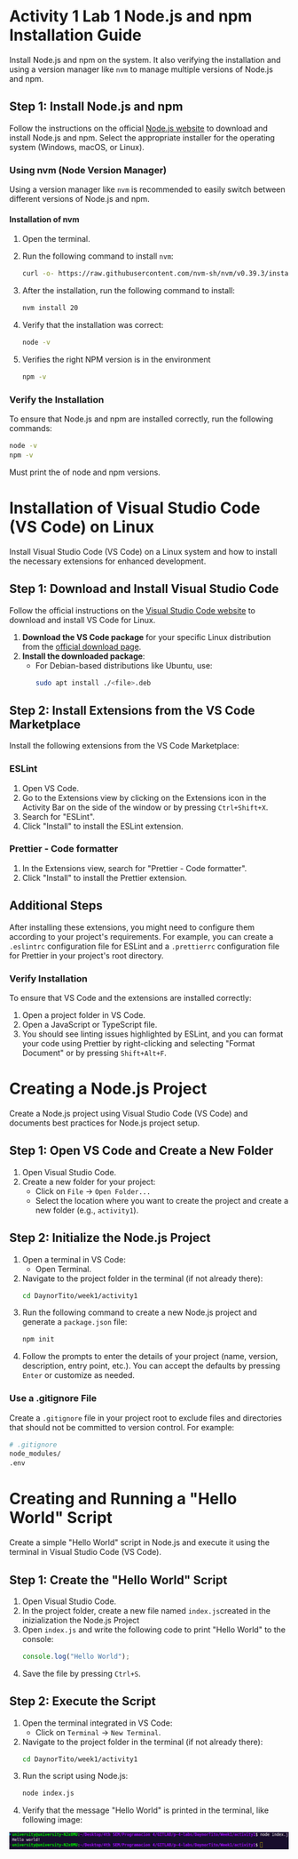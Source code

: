 # Activity 1 Lab 1 Node.js and npm Installation Guide

Install Node.js and npm on the system. It also verifying the installation and using a version manager like `nvm` to manage multiple versions of Node.js and npm.

## Step 1: Install Node.js and npm

Follow the instructions on the official [Node.js website](https://nodejs.org/en/download/package-manager) to download and install Node.js and npm. Select the appropriate installer for the operating system (Windows, macOS, or Linux).

### Using nvm (Node Version Manager)

Using a version manager like `nvm` is recommended to easily switch between different versions of Node.js and npm.

#### Installation of nvm

1. Open the terminal.
2. Run the following command to install `nvm`:
    ```sh
    curl -o- https://raw.githubusercontent.com/nvm-sh/nvm/v0.39.3/install.sh | bash
    ```
3. After the installation, run the following command to install:
    ```sh
    nvm install 20
    ```
 
4. Verify that the installation was correct:
    ```sh
    node -v
    ```

5. Verifies the right NPM version is in the environment
    ```sh
    npm -v
    ```

### Verify the Installation

To ensure that Node.js and npm are installed correctly, run the following commands:

```sh
node -v
npm -v
```

Must print the of node and npm versions.

# Installation of Visual Studio Code (VS Code) on Linux

Install Visual Studio Code (VS Code) on a Linux system and how to install the necessary extensions for enhanced development.

## Step 1: Download and Install Visual Studio Code

Follow the official instructions on the [Visual Studio Code website](https://code.visualstudio.com) to download and install VS Code for Linux.

1. **Download the VS Code package** for your specific Linux distribution from the [official download page](https://code.visualstudio.com/download).
2. **Install the downloaded package**:
    - For Debian-based distributions like Ubuntu, use:
      ```sh
      sudo apt install ./<file>.deb
      ```

## Step 2: Install Extensions from the VS Code Marketplace

Install the following extensions from the VS Code Marketplace:

### ESLint

1. Open VS Code.
2. Go to the Extensions view by clicking on the Extensions icon in the Activity Bar on the side of the window or by pressing `Ctrl+Shift+X`.
3. Search for "ESLint".
4. Click "Install" to install the ESLint extension.

### Prettier - Code formatter

1. In the Extensions view, search for "Prettier - Code formatter".
2. Click "Install" to install the Prettier extension.

## Additional Steps

After installing these extensions, you might need to configure them according to your project's requirements. For example, you can create a `.eslintrc` configuration file for ESLint and a `.prettierrc` configuration file for Prettier in your project's root directory.

### Verify Installation

To ensure that VS Code and the extensions are installed correctly:
1. Open a project folder in VS Code.
2. Open a JavaScript or TypeScript file.
3. You should see linting issues highlighted by ESLint, and you can format your code using Prettier by right-clicking and selecting "Format Document" or by pressing `Shift+Alt+F`.

# Creating a Node.js Project

Create a Node.js project using Visual Studio Code (VS Code) and documents best practices for Node.js project setup.

## Step 1: Open VS Code and Create a New Folder

1. Open Visual Studio Code.
2. Create a new folder for your project:
    - Click on `File` -> `Open Folder...`
    - Select the location where you want to create the project and create a new folder (e.g., `activity1`).

## Step 2: Initialize the Node.js Project

1. Open a terminal in VS Code:
    - Open Terminal.
2. Navigate to the project folder in the terminal (if not already there):
    ```sh
    cd DaynorTito/week1/activity1
    ```
3. Run the following command to create a new Node.js project and generate a `package.json` file:
    ```sh
    npm init
    ```
4. Follow the prompts to enter the details of your project (name, version, description, entry point, etc.). You can accept the defaults by pressing `Enter` or customize as needed.


### Use a .gitignore File

Create a `.gitignore` file in your project root to exclude files and directories that should not be committed to version control. For example:
```sh
# .gitignore
node_modules/
.env
```

# Creating and Running a "Hello World" Script

Create a simple "Hello World" script in Node.js and execute it using the terminal in Visual Studio Code (VS Code).

## Step 1: Create the "Hello World" Script

1. Open Visual Studio Code.
2. In the project folder, create a new file named `index.js`created in the inizialization the Node.js Project
3. Open `index.js` and write the following code to print "Hello World" to the console:
    ```javascript
    console.log("Hello World");
    ```
4. Save the file by pressing `Ctrl+S`.

## Step 2: Execute the Script

1. Open the terminal integrated in VS Code:
    - Click on `Terminal` -> `New Terminal`.
2. Navigate to the project folder in the terminal (if not already there):
    ```sh
    cd DaynorTito/week1/activity1
    ```
3. Run the script using Node.js:
    ```sh
    node index.js
    ```
4. Verify that the message "Hello World" is printed in the terminal, like following image:

![alt text](image.png)

